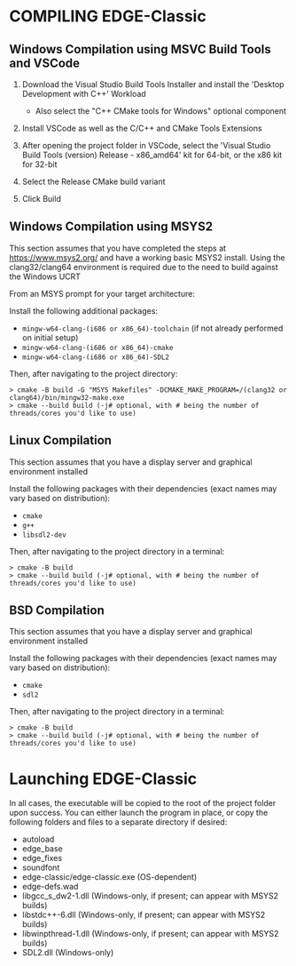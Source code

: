 
# COMPILING EDGE-Classic

## Windows Compilation using MSVC Build Tools and VSCode

1. Download the Visual Studio Build Tools Installer and install the 'Desktop Development with C++' Workload
   - Also select the "C++ CMake tools for Windows" optional component

2. Install VSCode as well as the C/C++ and CMake Tools Extensions

3. After opening the project folder in VSCode, select the 'Visual Studio Build Tools (version) Release - x86_amd64' kit for 64-bit, or the x86 kit for 32-bit

4. Select the Release CMake build variant

5. Click Build

## Windows Compilation using MSYS2

This section assumes that you have completed the steps at https://www.msys2.org/ and have a working basic MSYS2 install. Using the clang32/clang64 environment
is required due to the need to build against the Windows UCRT

From an MSYS prompt for your target architecture:

Install the following additional packages:
* `mingw-w64-clang-(i686 or x86_64)-toolchain` (if not already performed on initial setup)
* `mingw-w64-clang-(i686 or x86_64)-cmake`
* `mingw-w64-clang-(i686 or x86_64)-SDL2`

Then, after navigating to the project directory:

```
> cmake -B build -G "MSYS Makefiles" -DCMAKE_MAKE_PROGRAM=/(clang32 or clang64)/bin/mingw32-make.exe
> cmake --build build (-j# optional, with # being the number of threads/cores you'd like to use)
```

## Linux Compilation

This section assumes that you have a display server and graphical environment installed

Install the following packages with their dependencies (exact names may vary based on distribution):
* `cmake`
* `g++`
* `libsdl2-dev`

Then, after navigating to the project directory in a terminal:

```
> cmake -B build
> cmake --build build (-j# optional, with # being the number of threads/cores you'd like to use)
```

## BSD Compilation

This section assumes that you have a display server and graphical environment installed

Install the following packages with their dependencies (exact names may vary based on distribution):
* `cmake`
* `sdl2`

Then, after navigating to the project directory in a terminal:

```
> cmake -B build
> cmake --build build (-j# optional, with # being the number of threads/cores you'd like to use)
```

# Launching EDGE-Classic

In all cases, the executable will be copied to the root of the project folder upon success. You can either launch the program in place, or copy the following folders and files to a separate directory if desired:
* autoload
* edge_base
* edge_fixes
* soundfont
* edge-classic/edge-classic.exe (OS-dependent)
* edge-defs.wad
* libgcc_s_dw2-1.dll (Windows-only, if present; can appear with MSYS2 builds)
* libstdc++-6.dll (Windows-only, if present; can appear with MSYS2 builds)
* libwinpthread-1.dll (Windows-only, if present; can appear with MSYS2 builds)
* SDL2.dll (Windows-only)
